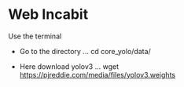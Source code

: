 # Web Incabit

Use the terminal

* Go to the directory ...
cd core_yolo/data/

* Here download yolov3 ...
wget https://pjreddie.com/media/files/yolov3.weights
